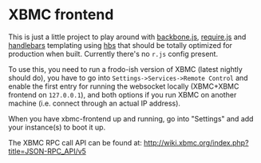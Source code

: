 # XBMC frontend
This is just a little project to play around with [backbone.js](https://backbonejs.org), [require.js](https://requirejs.org) and [handlebars](https://handlebarsjs.com) templating using [hbs](https://github.com/SlexAxton/require-handlebars-plugin) that should be totally optimized for production when built. Currently there's no `r.js` config present.

To use this, you need to run a frodo-ish version of XBMC (latest nightly should do), you have to go into `Settings->Services->Remote Control` and enable the first entry for running the websocket locally (XBMC+XBMC frontend on `127.0.0.1`), and both options if you run XBMC on another machine (i.e. connect through an actual IP address).

When you have xbmc-frontend up and running, go into "Settings" and add your instance(s) to boot it up.

The XBMC RPC call API can be found at: http://wiki.xbmc.org/index.php?title=JSON-RPC_API/v5
